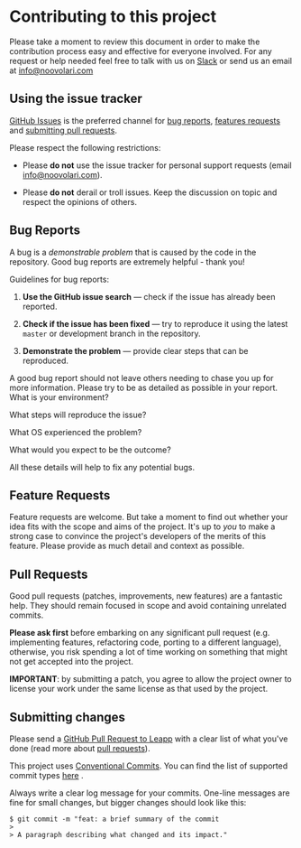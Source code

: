 # Contributing to this project

Please take a moment to review this document in order to make the contribution
process easy and effective for everyone involved.
For any request or help needed feel free to talk with us on [Slack](https://join.slack.com/t/noovolari/shared_invite/zt-noc0ju05-18_GRX~Zi6Jz8~95j5CySA) or send us an email at [info@noovolari.com](mailto:info@noovolari.com)

## Using the issue tracker

[GitHub Issues](https://github.com/Noovolari/leapp/issues) is the preferred channel
for [bug reports](#bug-reports), [features requests](#feature-requests)
and [submitting pull requests](#pull-requests).

Please respect the following restrictions:

- Please **do not** use the issue tracker for personal support requests (email
  [info@noovolari.com](mailto:info@noovolari.com)).

- Please **do not** derail or troll issues. Keep the discussion on topic and
  respect the opinions of others.

## Bug Reports

A bug is a _demonstrable problem_ that is caused by the code in the repository.
Good bug reports are extremely helpful - thank you!

Guidelines for bug reports:

1. **Use the GitHub issue search** &mdash; check if the issue has already been
   reported.

2. **Check if the issue has been fixed** &mdash; try to reproduce it using the
   latest `master` or development branch in the repository.

3. **Demonstrate the problem** &mdash; provide clear steps that can be reproduced.

A good bug report should not leave others needing to chase you up for more
information. Please try to be as detailed as possible in your report. 
What is your environment? 

What steps will reproduce the issue? 

What OS experienced the problem?

What would you expect to be the outcome? 

All these details will help to fix any potential bugs.

## Feature Requests

Feature requests are welcome. But take a moment to find out whether your idea
fits with the scope and aims of the project. It's up to _you_ to make a strong
case to convince the project's developers of the merits of this feature. Please
provide as much detail and context as possible.

## Pull Requests

Good pull requests (patches, improvements, new features) are a fantastic
help. They should remain focused in scope and avoid containing unrelated
commits.

**Please ask first** before embarking on any significant pull request (e.g.
implementing features, refactoring code, porting to a different language),
otherwise, you risk spending a lot of time working on something that might
not get accepted into the project.

**IMPORTANT**: by submitting a patch, you agree to allow the project owner to
license your work under the same license as that used by the project.


## Submitting changes

Please send a [GitHub Pull Request to Leapp](https://github.com/noovolari/leapp/pull/new/master) with a clear list of what you've done (read more about [pull requests](http://help.github.com/pull-requests/)). 

This project uses [Conventional Commits](https://www.conventionalcommits.org/en/v1.0.0/).
You can find the list of supported commit types [here](https://github.com/conventional-changelog/commitlint/blob/master/%40commitlint/config-conventional/README.md#type-enum) .

Always write a clear log message for your commits. One-line messages are fine for small changes, but bigger changes should look like this:

    $ git commit -m "feat: a brief summary of the commit
    > 
    > A paragraph describing what changed and its impact."

